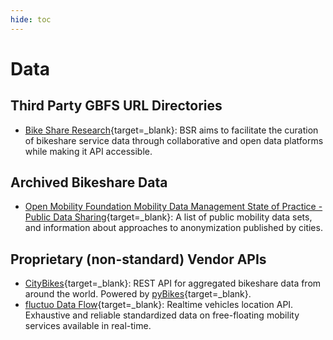 ```yaml
---
hide: toc
---
```


# Data

## Third Party GBFS URL Directories

- [Bike Share Research](https://bikeshare-research.org/){target=_blank}: BSR aims to facilitate the curation of bikeshare service data through collaborative and open data platforms while making it API accessible.

## Archived Bikeshare Data

- [Open Mobility Foundation Mobility Data Management State of Practice - Public Data Sharing](https://github.com/openmobilityfoundation/privacy-committee){target=_blank}: A list of public mobility data sets, and information about approaches to anonymization published by cities.

## Proprietary (non-standard) Vendor APIs

- [CityBikes](http://api.citybik.es/v2/){target=_blank}: REST API for aggregated bikeshare data from around the world. Powered by [pyBikes](https://github.com/eskerda/pybikes){target=_blank}. 
- [fluctuo Data Flow](https://fluctuo.com/data-flow/){target=_blank}: Realtime vehicles location API. Exhaustive and reliable standardized data on free-floating mobility services available in real-time. 
